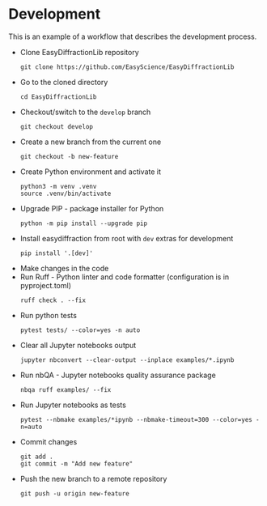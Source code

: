 # Development

This is an example of a workflow that describes the development process. 

* Clone EasyDiffractionLib repository
  ```console
  git clone https://github.com/EasyScience/EasyDiffractionLib
  ```
* Go to the cloned directory
  ```console
  cd EasyDiffractionLib
  ```
* Checkout/switch to the `develop` branch
  ```console
  git checkout develop
  ```
* Create a new branch from the current one
  ```console
  git checkout -b new-feature
  ```
* Create Python environment and activate it
  ```console
  python3 -m venv .venv
  source .venv/bin/activate
  ```  
* Upgrade PIP - package installer for Python
  ```console
  python -m pip install --upgrade pip
  ```
* Install easydiffraction from root with `dev` extras for development 
  ```console
  pip install '.[dev]'
  ```
* Make changes in the code
* Run Ruff - Python linter and code formatter (configuration is in pyproject.toml)
  ```console
  ruff check . --fix 
  ```
* Run python tests
  ```console
  pytest tests/ --color=yes -n auto 
  ```
* Clear all Jupyter notebooks output
  ```console
  jupyter nbconvert --clear-output --inplace examples/*.ipynb
  ```
* Run nbQA - Jupyter notebooks quality assurance package
  ```console
  nbqa ruff examples/ --fix
  ```  
* Run Jupyter notebooks as tests
  ```console
  pytest --nbmake examples/*ipynb --nbmake-timeout=300 --color=yes -n=auto
  ```
* Commit changes
  ```console
  git add .
  git commit -m "Add new feature"
  ```
* Push the new branch to a remote repository
  ```console
  git push -u origin new-feature
  ```
